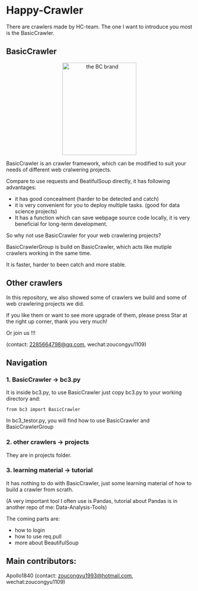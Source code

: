 # Happy-Crawler

There are crawlers made by HC-team. The one I want to introduce you most is the BasicCrawler.

## BasicCrawler

<p align="center"> 
    <img src="https://i.screenshot.net/4wxdjc3" alt="the BC brand" width="200" height="250">
</p>

BasicCrawler is an crawler framework, which can be modified to suit your needs of different web cralwering projects. 

Compare to use requests and BeatifulSoup directly, it has following advantages:

* it has good concealment (harder to be detected and catch)
* it is very convenient for you to deploy multiple tasks. (good for data science projects)
* It has a function which can save webpage source code locally, it is very beneficial for long-term development.

So why not use BasicCrawler for your web crawlering projects?

BasicCrawlerGroup is build on BasicCrawler, which acts like mutiple crawlers working in the same time. 

It is faster, harder to been catch and more stable.
 
## Other crawlers

In this repository, we also showed some of crawlers we build and some of web crawlering projects we did. 

If you like them or want to see more upgrade of them, please press Star at the right up corner, thank you very much!

Or join us !!! 

(contact: 2285664798@qq.com, wechat:zoucongyu1109) 

## Navigation

### 1. BasicCrawler -> bc3.py

It is inside bc3.py, to use BasicCrawler just copy bc3.py to your working directory and:

    from bc3 import BasicCrawler

In bc3_testor.py, you will find how to use BasicCrawler and BasicCrawlerGroup

### 2. other crawlers -> projects

They are in projects folder.

### 3. learning material -> tutorial

It has nothing to do with BasicCrawler, just some learning material of how to build a crawler from scrath.

(A very important tool I often use is Pandas, tutorial about Pandas is in another repo of me: Data-Analysis-Tools)

The coming parts are:
* how to login
* how to use req.pull
* more about BeautifulSoup

## Main contributors:
Apollo1840 (contact: zoucongyu1993@hotmail.com, wechat:zoucongyu1109)

